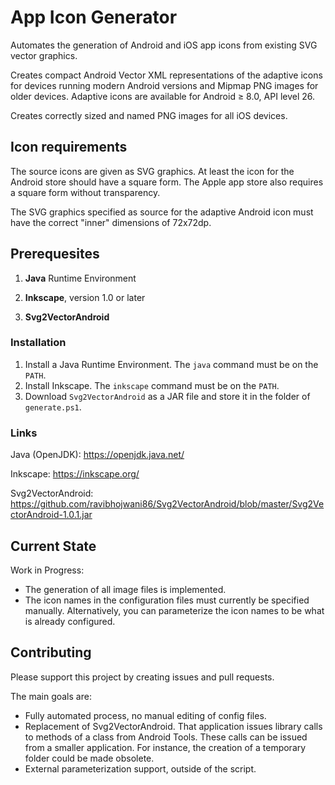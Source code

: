 # App Icon Generator

Automates the generation of Android and iOS app icons from existing SVG vector graphics. 

Creates compact Android Vector XML representations of the adaptive icons for devices running modern Android versions and Mipmap PNG images for older devices. Adaptive icons are available for Android ≥ 8.0, API level 26. 

Creates correctly sized and named PNG images for all iOS devices.

## Icon requirements
The source icons are given as SVG graphics. At least the icon for the Android store should have a square form. The Apple app store also requires a square form without transparency.

The SVG graphics specified as source for the adaptive Android icon must have the correct "inner" dimensions of 72x72dp.

## Prerequesites
1. **Java** Runtime Environment

1. **Inkscape**, version 1.0 or later

1. **Svg2VectorAndroid**

### Installation
1. Install a Java Runtime Environment. The `java` command must be on the `PATH`.
1. Install Inkscape. The `inkscape` command must be on the `PATH`.
1. Download `Svg2VectorAndroid` as a JAR file and store it in the folder of `generate.ps1`.

### Links
Java (OpenJDK): https://openjdk.java.net/

Inkscape: 
https://inkscape.org/

Svg2VectorAndroid:
https://github.com/ravibhojwani86/Svg2VectorAndroid/blob/master/Svg2VectorAndroid-1.0.1.jar

## Current State
Work in Progress:

- The generation of all image files is implemented.
- The icon names in the configuration files must currently be specified manually. Alternatively, you can parameterize the icon names to be what is already configured.

## Contributing
Please support this project by creating issues and pull requests. 

The main goals are:
- Fully automated process, no manual editing of config files.
- Replacement of Svg2VectorAndroid. That application issues library calls to methods of a class from Android Tools. These calls can be issued from a smaller application. For instance, the creation of a temporary folder could be made obsolete. 
- External parameterization support, outside of the script.
  
